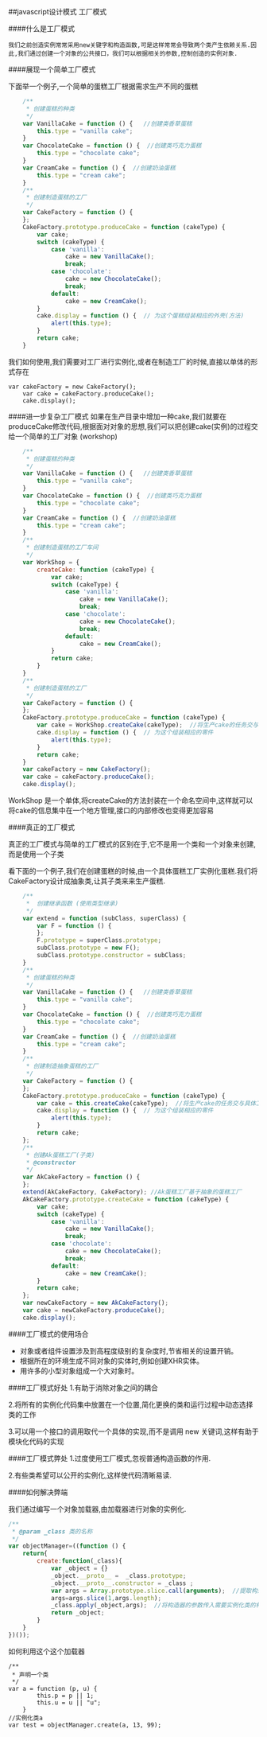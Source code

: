 ##javascript设计模式 工厂模式

####什么是工厂模式

```
我们之前创造实例常常采用new关键字和构造函数,可是这样常常会导致两个类产生依赖关系.因此,我们通过创建一个对象的公共接口，我们可以根据相关的参数,控制创造的实例对象.
```

####展现一个简单工厂模式

下面举一个例子,一个简单的蛋糕工厂根据需求生产不同的蛋糕

```javascript
    /**
     * 创建蛋糕的种类
     */
    var VanillaCake = function () {   //创建类香草蛋糕
        this.type = "vanilla cake";
    }
    var ChocolateCake = function () {  //创建类巧克力蛋糕
        this.type = "chocolate cake";
    }
    var CreamCake = function () {  //创建奶油蛋糕
        this.type = "cream cake";
    }
    /**
     * 创建制造蛋糕的工厂
     */
    var CakeFactory = function () {
    };
    CakeFactory.prototype.produceCake = function (cakeType) {
        var cake;
        switch (cakeType) {
            case 'vanilla':
                cake = new VanillaCake();
                break;
            case 'chocolate':
                cake = new ChocolateCake();
                break;
            default:
                cake = new CreamCake();
        }
        cake.display = function () {  // 为这个蛋糕组装相应的外壳(方法)
            alert(this.type);
        }
        return cake;
    }
```

我们如何使用,我们需要对工厂进行实例化,或者在制造工厂的时候,直接以单体的形式存在

```
var cakeFactory = new CakeFactory();
    var cake = cakeFactory.produceCake();
    cake.display();
```

####进一步复杂工厂模式
如果在生产目录中增加一种cake,我们就要在produceCake修改代码,根据面对对象的思想,我们可以把创建cake(实例)的过程交给一个简单的工厂对象 (workshop)

```javascript
    /**
     * 创建蛋糕的种类
     */
    var VanillaCake = function () {   //创建类香草蛋糕
        this.type = "vanilla cake";
    }
    var ChocolateCake = function () {  //创建类巧克力蛋糕
        this.type = "chocolate cake";
    }
    var CreamCake = function () {  //创建奶油蛋糕
        this.type = "cream cake";
    }
    /**
     * 创建制造蛋糕的工厂车间
     */
    var WorkShop = {
        createCake: function (cakeType) {
            var cake;
            switch (cakeType) {
                case 'vanilla':
                    cake = new VanillaCake();
                    break;
                case 'chocolate':
                    cake = new ChocolateCake();
                    break;
                default:
                    cake = new CreamCake();
            }
            return cake;
        }
    }
    /**
     * 创建制造蛋糕的工厂
     */
    var CakeFactory = function () {
    };
    CakeFactory.prototype.produceCake = function (cakeType) {
        var cake = WorkShop.createCake(cakeType);  //将生产cake的任务交与车间
        cake.display = function () {  // 为这个组装相应的零件
            alert(this.type);
        }
        return cake;
    }
    var cakeFactory = new CakeFactory();
    var cake = cakeFactory.produceCake();
    cake.display();
```

WorkShop 是一个单体,将createCake的方法封装在一个命名空间中,这样就可以将cake的信息集中在一个地方管理,接口的内部修改也变得更加容易

####真正的工厂模式

真正的工厂模式与简单的工厂模式的区别在于,它不是用一个类和一个对象来创建,而是使用一个子类

看下面的一个例子,我们在创建蛋糕的时候,由一个具体蛋糕工厂实例化蛋糕.我们将CakeFactory设计成抽象类,让其子类来来生产蛋糕.

```javascript
    /**
     *  创建继承函数 (使用类型继承)
     */
    var extend = function (subClass, superClass) {
        var F = function () {
        };
        F.prototype = superClass.prototype;
        subClass.prototype = new F();
        subClass.prototype.constructor = subClass;
    }
    /**
     * 创建蛋糕的种类
     */
    var VanillaCake = function () {   //创建类香草蛋糕
        this.type = "vanilla cake";
    }
    var ChocolateCake = function () {  //创建类巧克力蛋糕
        this.type = "chocolate cake";
    }
    var CreamCake = function () {  //创建奶油蛋糕
        this.type = "cream cake";
    }
    /**
     * 创建制造抽象蛋糕的工厂
     */
    var CakeFactory = function () {
    };
    CakeFactory.prototype.produceCake = function (cakeType) {
        var cake = this.createCake(cakeType);  //将生产cake的任务交与具体工厂
        cake.display = function () {  // 为这个组装相应的零件
            alert(this.type);
        }
        return cake;
    };
    /**
     * 创建Ak蛋糕工厂(子类)
     * @constructor
     */
    var AkCakeFactory = function () {
    };
    extend(AkCakeFactory, CakeFactory); //Ak蛋糕工厂基于抽象的蛋糕工厂
    AkCakeFactory.prototype.createCake = function (cakeType) {
        var cake;
        switch (cakeType) {
            case 'vanilla':
                cake = new VanillaCake();
                break;
            case 'chocolate':
                cake = new ChocolateCake();
                break;
            default:
                cake = new CreamCake();
        }
        return cake;
    };
    var newCakeFactory = new AkCakeFactory();
    var cake = newCakeFactory.produceCake();
    cake.display();
```

####工厂模式的使用场合

* 对象或者组件设置涉及到高程度级别的复杂度时,节省相关的设置开销。
* 根据所在的环境生成不同对象的实体时,例如创建XHR实体。
* 用许多的小型对象组成一个大对象时。

####工厂模式好处
1.有助于消除对象之间的耦合

2.将所有的实例化代码集中放置在一个位置,简化更换的类和运行过程中动态选择类的工作

3.可以用一个接口的调用取代一个具体的实现,而不是调用 new 关键词,这样有助于模块化代码的实现

####工厂模式弊处
1.过度使用工厂模式,忽视普通构造函数的作用.

2.有些类希望可以公开的实例化,这样使代码清晰易读.

####如何解决弊端

我们通过编写一个对象加载器,由加载器进行对象的实例化.

```javascript
/**
 * @param _class 类的名称
 */
var objectManager=((function () {
    return{
        create:function(_class){
            var _object = {}
            _object.__proto__ =  _class.prototype;
            _object.__proto__.constructor = _class ;
            var args = Array.prototype.slice.call(arguments);  //提取构造器的参数
            args=args.slice(1,args.length);
            _class.apply(_object,args);  //将构造器的参数传入需要实例化类的构造函数中
            return _object;
        }
    }
})());
```
如何利用这个这个加载器

```
/**
 * 声明一个类
 */
var a = function (p, u) {
        this.p = p || 1;
        this.u = u || "u";
    }
//实例化类a
var test = objectManager.create(a, 13, 99);   
```




